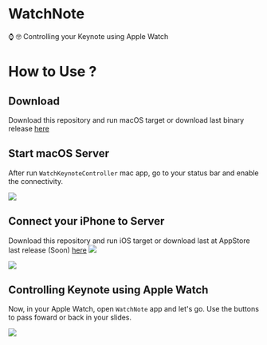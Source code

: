 # WatchNote
⌚️ 🤓 Controlling your Keynote using Apple Watch

# How to Use ?

## Download 

Download this repository and run macOS target or download last binary release [here]()

## Start macOS Server

After run `WatchKeynoteController` mac app, go to your status bar and enable the connectivity.

![](https://media.giphy.com/media/yEJd1qIimDWBW/giphy.gif)


## Connect your iPhone to Server

Download this repository and run iOS target or download last at AppStore last release (Soon) [here]()
![](https://raw.githubusercontent.com/ezefranca/WatchNote/master/btn.png)


![](https://media.giphy.com/media/uo3tl7TgIHdK0/giphy.gif)


## Controlling Keynote using Apple Watch

Now, in your Apple Watch, open `WatchNote` app and let's go. Use the buttons to pass foward or back in your slides.

![](https://raw.githubusercontent.com/ezefranca/WatchNote/master/print.png?token=ADerUIw--3bguYeQvgHeVDvw-TruWp10ks5YyKGewA%3D%3D)
